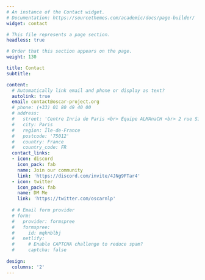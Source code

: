 ```yaml
---
# An instance of the Contact widget.
# Documentation: https://sourcethemes.com/academic/docs/page-builder/
widget: contact

# This file represents a page section.
headless: true

# Order that this section appears on the page.
weight: 130

title: Contact
subtitle:

content:
  # Automatically link email and phone or display as text?
  autolink: true
  email: contact@oscar-project.org
  # phone: (+33) 01 80 49 40 00
  # address:
  #   street: 'Centre Inria de Paris <br> Équipe ALMAnaCH <br> 2 rue Simone Iff <br> CS 42112'
  #   city: Paris
  #   region: Île-de-France
  #   postcode: '75012'
  #   country: France
  #   country_code: FR
  contact_links:
  - icon: discord
    icon_pack: fab
    name: Join our community
    link: 'https://discord.com/invite/4JNg9FTar4'
  - icon: twitter
    icon_pack: fab
    name: DM Me
    link: 'https://twitter.com/oscarnlp'
  
  # # Email form provider
  # form:
  #   provider: formspree
  #   formspree:
  #     id: mqknblbj
  #   netlify:
  #     # Enable CAPTCHA challenge to reduce spam?
  #     captcha: false
  
design:
  columns: '2'
---
```


